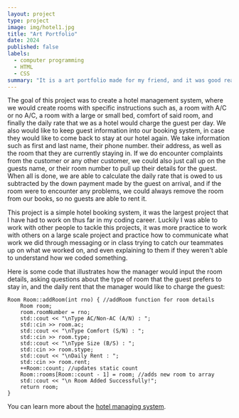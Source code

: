 ```yaml
---
layout: project
type: project
image: img/hotel1.jpg
title: "Art Portfolio"
date: 2024
published: false
labels:
  - computer programming
  - HTML
  - CSS
summary: "It is a art portfolio made for my friend, and it was good real world implementation of what I learned in the class. One of my personal projects"
---
```



The goal of this project was to create a hotel management system, where we would create rooms with specific instructions such as, a room with A/C or no A/C, a room with a large or small bed, comfort of said room, and finally the daily rate that we as a hotel would charge the guest per day. We also would like to keep guest information into our booking system, in case they would like to come back to stay at our hotel again. We take information such as first and last name, their phone number. their address, as well as the room that they are currently staying in. If we do encounter complaints from the customer or any other customer, we could also just call up on the guests name, or their room number to pull up their details for the guest. When all is done, we are able to calculate the daily rate that is owed to us subtracted by the down payment made by the guest on arrival, and if the room were to encounter any problems, we could always remove the room from our books, so no guests are able to rent it.

This project is a simple hotel booking system, it was the largest project that I have had to work on thus far in my coding career. Luckily I was able to work with other people to tackle this projects, it was more practice to work with others on a large scale project and practice how to communicate what work we did through messaging or in class trying to catch our teammates up on what we worked on, and even explaining to them if they weren't able to understand how we coded something.

Here is some code that illustrates how the manager would input the room details, asking questions about the type of room that the guest prefers to stay in, and the daily rent that the manager would like to charge the guest:

    Room Room::addRoom(int rno) { //addRoom function for room details
        Room room;
        room.roomNumber = rno;
        std::cout << "\nType AC/Non-AC (A/N) : ";
        std::cin >> room.ac;
        std::cout << "\nType Comfort (S/N) : ";
        std::cin >> room.type;
        std::cout << "\nType Size (B/S) : ";
        std::cin >> room.stype;
        std::cout << "\nDaily Rent : ";
        std::cin >> room.rent;
        ++Room::count; //updates static count
        Room::rooms[Room::count - 1] = room; //adds new room to array
        std::cout << "\n Room Added Successfully!";
        return room;
    }

You can learn more about the [hotel managing system](https://github.com/JaySsuh/hotel/tree/main).
